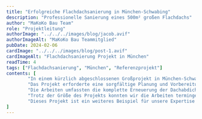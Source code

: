 ```yaml
---
title: "Erfolgreiche Flachdachsanierung in München-Schwabing"
description: "Professionelle Sanierung eines 500m² großen Flachdachs"
author: "MaKoKo Bau Team"
role: "Projektleitung"
authorImage: "../../../images/blog/jacob.avif"
authorImageAlt: "MaKoKo Bau Teammitglied"
pubDate: 2024-02-06
cardImage: "../../../images/blog/post-1.avif"
cardImageAlt: "Flachdachsanierung Projekt in München"
readTime: 4
tags: ["Flachdachsanierung", "München", "Referenzprojekt"]
contents: [
        "In einem kürzlich abgeschlossenen Großprojekt in München-Schwabing führte unser Team eine umfassende Flachdachsanierung durch. Die Herausforderung bestand darin, ein 500m² großes Flachdach nicht nur abzudichten, sondern auch energetisch zu optimieren.",
        "Das Projekt erforderte eine sorgfältige Planung und Vorbereitung. Nach einer gründlichen Analyse des bestehenden Dachaufbaus entwickelten wir ein maßgeschneidertes Sanierungskonzept. Besonderes Augenmerk legten wir auf die Integration moderner Dämmung und die Gewährleistung einer optimalen Wasserableitung.",
        "Die Arbeiten umfassten die komplette Erneuerung der Dachabdichtung, die Installation einer zeitgemäßen Wärmedämmung und die Optimierung des Gefälles für eine verbesserte Entwässerung. Dabei kamen ausschließlich hochwertige Materialien zum Einsatz, die eine lange Lebensdauer garantieren.",
        "Trotz der Größe des Projekts konnten wir die Arbeiten termingerecht und zur vollsten Zufriedenheit unseres Kunden abschließen. Das sanierte Flachdach erfüllt nun nicht nur höchste Standards in Bezug auf Dichtigkeit, sondern trägt auch zur Energieeffizienz des Gebäudes bei.",
        "Dieses Projekt ist ein weiteres Beispiel für unsere Expertise im Bereich Flachdachsanierung. Mit unserer langjährigen Erfahrung und dem Einsatz modernster Techniken gewährleisten wir stets optimale Ergebnisse für unsere Kunden."
]
---
```

